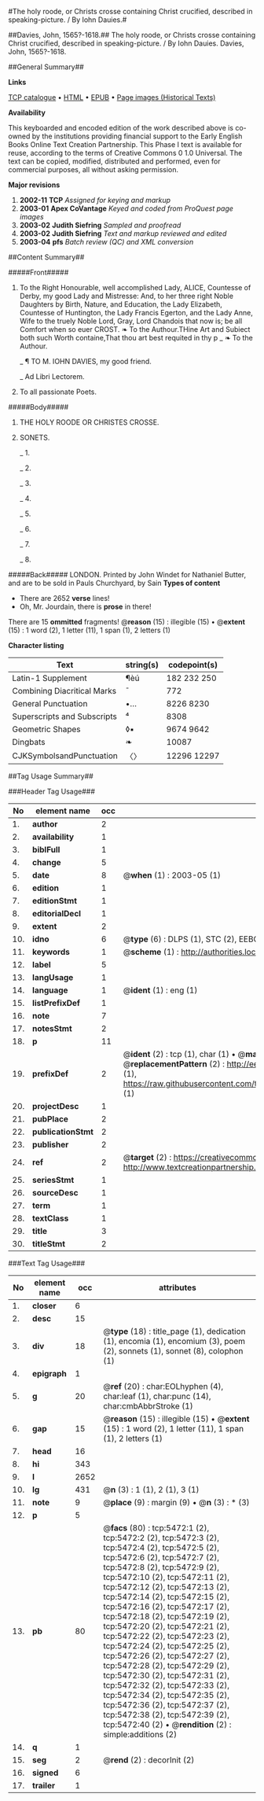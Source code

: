 #The holy roode, or Christs crosse containing Christ crucified, described in speaking-picture. / By Iohn Dauies.#

##Davies, John, 1565?-1618.##
The holy roode, or Christs crosse containing Christ crucified, described in speaking-picture. / By Iohn Dauies.
Davies, John, 1565?-1618.

##General Summary##

**Links**

[TCP catalogue](http://www.ota.ox.ac.uk/tcp/)  • 
[HTML](http://tei.it.ox.ac.uk/tcp/Texts-HTML/free/A19/A19902.html)  • 
[EPUB](http://tei.it.ox.ac.uk/tcp/Texts-EPUB/free/A19/A19902.epub) • 
[Page images (Historical Texts)](https://data.historicaltexts.jisc.ac.uk/view?pubId=eebo-99840928e&pageId=eebo-99840928e-5472-1)

**Availability**

This keyboarded and encoded edition of the
	       work described above is co-owned by the institutions
	       providing financial support to the Early English Books
	       Online Text Creation Partnership. This Phase I text is
	       available for reuse, according to the terms of Creative
	       Commons 0 1.0 Universal. The text can be copied,
	       modified, distributed and performed, even for
	       commercial purposes, all without asking permission.

**Major revisions**

1. __2002-11__ __TCP__ *Assigned for keying and markup*
1. __2003-01__ __Apex CoVantage__ *Keyed and coded from ProQuest page images*
1. __2003-02__ __Judith Siefring__ *Sampled and proofread*
1. __2003-02__ __Judith Siefring__ *Text and markup reviewed and edited*
1. __2003-04__ __pfs__ *Batch review (QC) and XML conversion*

##Content Summary##

#####Front#####

1. To the Right Honourable, well accomplished Lady, ALICE, Countesse of Derby, my good Lady and Mistresse: And, to her three right Noble Daughters by Birth, Nature, and Education, the Lady Elizabeth, Countesse of Huntington, the Lady Francis Egerton, and the Lady Anne, Wife to the truely Noble Lord, Gray, Lord Chandois that now is; be all Comfort when so euer CROST.
❧ To the Authour.THine Art and Subiect both such Worth containe,That thou art best requited in thy p
    _ ❧ To the Authour.

    _ ¶ TO M. IOHN DAVIES, my good friend.

    _ Ad Libri Lectorem.

1. To all passionate Poets.

#####Body#####

1. THE HOLY ROODE OR CHRISTES CROSSE.

1. SONETS.

    _ 1.

    _ 2.

    _ 3.

    _ 4.

    _ 5.

    _ 6.

    _ 7.

    _ 8.

#####Back#####
LONDON. Printed by John Windet for Nathaniel Butter, and are to be sold in Pauls Churchyard, by Sain
**Types of content**

  * There are 2652 **verse** lines!
  * Oh, Mr. Jourdain, there is **prose** in there!

There are 15 **ommitted** fragments! 
 @__reason__ (15) : illegible (15)  •  @__extent__ (15) : 1 word (2), 1 letter (11), 1 span (1), 2 letters (1)

**Character listing**


|Text|string(s)|codepoint(s)|
|---|---|---|
|Latin-1 Supplement|¶èú|182 232 250|
|Combining             Diacritical Marks|̄|772|
|General Punctuation|•…|8226 8230|
|Superscripts             and Subscripts|⁴|8308|
|Geometric Shapes|◊▪|9674 9642|
|Dingbats|❧|10087|
|CJKSymbolsandPunctuation|〈〉|12296 12297|

##Tag Usage Summary##

###Header Tag Usage###

|No|element name|occ|attributes|
|---|---|---|---|
|1.|__author__|2||
|2.|__availability__|1||
|3.|__biblFull__|1||
|4.|__change__|5||
|5.|__date__|8| @__when__ (1) : 2003-05 (1)|
|6.|__edition__|1||
|7.|__editionStmt__|1||
|8.|__editorialDecl__|1||
|9.|__extent__|2||
|10.|__idno__|6| @__type__ (6) : DLPS (1), STC (2), EEBO-CITATION (1), PROQUEST (1), VID (1)|
|11.|__keywords__|1| @__scheme__ (1) : http://authorities.loc.gov/ (1)|
|12.|__label__|5||
|13.|__langUsage__|1||
|14.|__language__|1| @__ident__ (1) : eng (1)|
|15.|__listPrefixDef__|1||
|16.|__note__|7||
|17.|__notesStmt__|2||
|18.|__p__|11||
|19.|__prefixDef__|2| @__ident__ (2) : tcp (1), char (1)  •  @__matchPattern__ (2) : ([0-9\-]+):([0-9IVX]+) (1), (.+) (1)  •  @__replacementPattern__ (2) : http://eebo.chadwyck.com/downloadtiff?vid=$1&page=$2 (1), https://raw.githubusercontent.com/textcreationpartnership/Texts/master/tcpchars.xml#$1 (1)|
|20.|__projectDesc__|1||
|21.|__pubPlace__|2||
|22.|__publicationStmt__|2||
|23.|__publisher__|2||
|24.|__ref__|2| @__target__ (2) : https://creativecommons.org/publicdomain/zero/1.0/ (1), http://www.textcreationpartnership.org/docs/. (1)|
|25.|__seriesStmt__|1||
|26.|__sourceDesc__|1||
|27.|__term__|1||
|28.|__textClass__|1||
|29.|__title__|3||
|30.|__titleStmt__|2||


###Text Tag Usage###

|No|element name|occ|attributes|
|---|---|---|---|
|1.|__closer__|6||
|2.|__desc__|15||
|3.|__div__|18| @__type__ (18) : title_page (1), dedication (1), encomia (1), encomium (3), poem (2), sonnets (1), sonnet (8), colophon (1)|
|4.|__epigraph__|1||
|5.|__g__|20| @__ref__ (20) : char:EOLhyphen (4), char:leaf (1), char:punc (14), char:cmbAbbrStroke (1)|
|6.|__gap__|15| @__reason__ (15) : illegible (15)  •  @__extent__ (15) : 1 word (2), 1 letter (11), 1 span (1), 2 letters (1)|
|7.|__head__|16||
|8.|__hi__|343||
|9.|__l__|2652||
|10.|__lg__|431| @__n__ (3) : 1 (1), 2 (1), 3 (1)|
|11.|__note__|9| @__place__ (9) : margin (9)  •  @__n__ (3) : * (3)|
|12.|__p__|5||
|13.|__pb__|80| @__facs__ (80) : tcp:5472:1 (2), tcp:5472:2 (2), tcp:5472:3 (2), tcp:5472:4 (2), tcp:5472:5 (2), tcp:5472:6 (2), tcp:5472:7 (2), tcp:5472:8 (2), tcp:5472:9 (2), tcp:5472:10 (2), tcp:5472:11 (2), tcp:5472:12 (2), tcp:5472:13 (2), tcp:5472:14 (2), tcp:5472:15 (2), tcp:5472:16 (2), tcp:5472:17 (2), tcp:5472:18 (2), tcp:5472:19 (2), tcp:5472:20 (2), tcp:5472:21 (2), tcp:5472:22 (2), tcp:5472:23 (2), tcp:5472:24 (2), tcp:5472:25 (2), tcp:5472:26 (2), tcp:5472:27 (2), tcp:5472:28 (2), tcp:5472:29 (2), tcp:5472:30 (2), tcp:5472:31 (2), tcp:5472:32 (2), tcp:5472:33 (2), tcp:5472:34 (2), tcp:5472:35 (2), tcp:5472:36 (2), tcp:5472:37 (2), tcp:5472:38 (2), tcp:5472:39 (2), tcp:5472:40 (2)  •  @__rendition__ (2) : simple:additions (2)|
|14.|__q__|1||
|15.|__seg__|2| @__rend__ (2) : decorInit (2)|
|16.|__signed__|6||
|17.|__trailer__|1||
